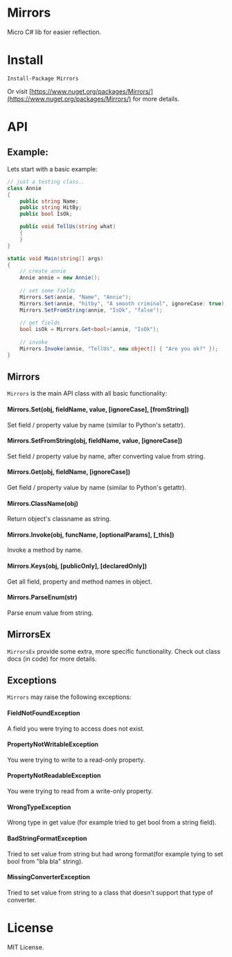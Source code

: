# Mirrors

Micro C# lib for easier reflection.

# Install

`Install-Package Mirrors`

Or visit [https://www.nuget.org/packages/Mirrors/](https://www.nuget.org/packages/Mirrors/) for more details.

# API

## Example:

Lets start with a basic example:

```cs
// just a testing class..
class Annie
{
	public string Name;
	public string HitBy;
	public bool IsOk;

	public void TellUs(string what)
	{
	}
}

static void Main(string[] args)
{
	// create annie
	Annie annie = new Annie();
	
	// set some fields
	Mirrors.Set(annie, "Name", "Annie");
	Mirrors.Set(annie, "hitby", "A smooth criminal", ignoreCase: true);
	Mirrors.SetFromString(annie, "IsOk", "false");
	
	// get fields
	bool isOk = Mirrors.Get<bool>(annie, "IsOk");
	
	// invoke
	Mirrors.Invoke(annie, "TellUs", new object[] { "Are you ok?" });
}
```

## Mirrors

`Mirrors` is the main API class with all basic functionality:

#### Mirrors.Set(obj, fieldName, value, [ignoreCase], [fromString])

Set field / property value by name (similar to Python's setattr).

#### Mirrors.SetFromString(obj, fieldName, value, [ignoreCase])

Set field / property value by name, after converting value from string.

#### Mirrors.Get<T>(obj, fieldName, [ignoreCase])

Get field / property value by name (similar to Python's getattr).

#### Mirrors.ClassName(obj)

Return object's classname as string.

#### Mirrors.Invoke(obj, funcName, [optionalParams], [_this])

Invoke a method by name.

#### Mirrors.Keys(obj, [publicOnly], [declaredOnly])

Get all field, property and method names in object.

#### Mirrors.ParseEnum<type>(str)

Parse enum value from string.

## MirrorsEx

`MirrorsEx` provide some extra, more specific functionality. Check out class docs (in code) for more details.

## Exceptions

`Mirrors` may raise the following exceptions:

#### FieldNotFoundException

A field you were trying to access does not exist.

#### PropertyNotWritableException

You were trying to write to a read-only property.

#### PropertyNotReadableException

You were trying to read from a write-only property.

#### WrongTypeException

Wrong type in get value (for example tried to get bool from a string field).

#### BadStringFormatException

Tried to set value from string but had wrong format(for example tying to set bool from "bla bla" string).

#### MissingConverterException

Tried to set value from string to a class that doesn't support that type of converter.

# License

MIT License.
